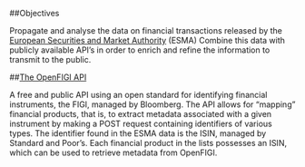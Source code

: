 ##Objectives 

Propagate and analyse the data on financial transactions released by the [European Securities and Market Authority](https://www.esma.europa.eu/data-systematic-internaliser-calculations) (ESMA)
Combine this data with publicly available API’s in order to enrich and refine the information to transmit to the public.

##[The OpenFIGI API](https://www.openfigi.com/api)
 
A free and public API using an open standard for identifying financial instruments, the FIGI, managed by Bloomberg. The API allows for “mapping” financial products, that is, to extract metadata associated with a given instrument by making a POST request containing identifiers of various types.
The identifier found in the ESMA data is the ISIN, managed by Standard and Poor’s. Each financial product in the lists possesses an ISIN, which can be used to retrieve metadata from OpenFIGI.  
